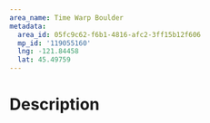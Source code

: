 ```yaml
---
area_name: Time Warp Boulder
metadata:
  area_id: 05fc9c62-f6b1-4816-afc2-3ff15b12f606
  mp_id: '119055160'
  lng: -121.84458
  lat: 45.49759
---
```

# Description
